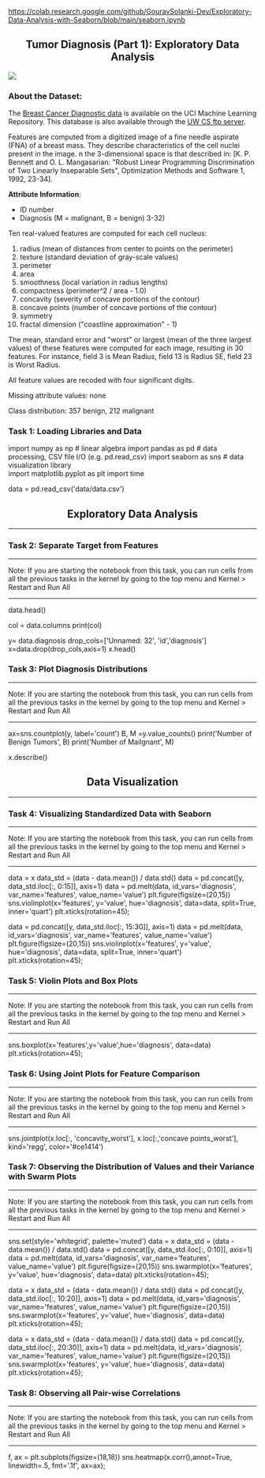 https://colab.research.google.com/github/GouravSolanki-Dev/Exploratory-Data-Analysis-with-Seaborn/blob/main/seaborn.ipynb


<h2 align=center>Tumor Diagnosis (Part 1): Exploratory Data Analysis</h2>
<img src="https://storage.googleapis.com/kaggle-datasets-images/180/384/3da2510581f9d3b902307ff8d06fe327/dataset-cover.jpg">


### About the Dataset:

The [Breast Cancer Diagnostic data](https://archive.ics.uci.edu/ml/datasets/Breast+Cancer+Wisconsin+%28Diagnostic%29) is available on the UCI Machine Learning Repository. This database is also available through the [UW CS ftp server](http://ftp.cs.wisc.edu/math-prog/cpo-dataset/machine-learn/cancer/WDBC/).

Features are computed from a digitized image of a fine needle aspirate (FNA) of a breast mass. They describe characteristics of the cell nuclei present in the image. n the 3-dimensional space is that described in: [K. P. Bennett and O. L. Mangasarian: "Robust Linear Programming Discrimination of Two Linearly Inseparable Sets", Optimization Methods and Software 1, 1992, 23-34].

**Attribute Information**:

- ID number
- Diagnosis (M = malignant, B = benign) 3-32)

Ten real-valued features are computed for each cell nucleus:

1. radius (mean of distances from center to points on the perimeter) 
2. texture (standard deviation of gray-scale values) 
3. perimeter 
4. area 
5. smoothness (local variation in radius lengths) 
6. compactness (perimeter^2 / area - 1.0) 
7. concavity (severity of concave portions of the contour) 
8. concave points (number of concave portions of the contour)
9. symmetry
10. fractal dimension ("coastline approximation" - 1)

The mean, standard error and "worst" or largest (mean of the three largest values) of these features were computed for each image, resulting in 30 features. For instance, field 3 is Mean Radius, field 13 is Radius SE, field 23 is Worst Radius.

All feature values are recoded with four significant digits.

Missing attribute values: none

Class distribution: 357 benign, 212 malignant

### Task 1: Loading Libraries and Data

import numpy as np # linear algebra
import pandas as pd # data processing, CSV file I/O (e.g. pd.read_csv)
import seaborn as sns  # data visualization library  
import matplotlib.pyplot as plt
import time

data = pd.read_csv('data/data.csv')

 

<h2 align=center> Exploratory Data Analysis </h2>

---

 

### Task 2: Separate Target from Features
***
Note: If you are starting the notebook from this task, you can run cells from all the previous tasks in the kernel by going to the top menu and Kernel > Restart and Run All
***

data.head()

col = data.columns
print(col)

y= data.diagnosis
drop_cols=['Unnamed: 32', 'id','diagnosis']
x=data.drop(drop_cols,axis=1)
x.head()

 

### Task 3: Plot Diagnosis Distributions
***
Note: If you are starting the notebook from this task, you can run cells from all the previous tasks in the kernel by going to the top menu and Kernel > Restart and Run All
***

ax=sns.countplot(y, label='count')
B, M =y.value_counts()
print('Number of Benign Tumors', B)
print('Number of Mailgnant', M)

x.describe()

 

<h2 align=center> Data Visualization </h2>

---

 

### Task 4: Visualizing Standardized Data with Seaborn
***
Note: If you are starting the notebook from this task, you can run cells from all the previous tasks in the kernel by going to the top menu and Kernel > Restart and Run All
***

data = x
data_std = (data - data.mean()) / data.std()
data = pd.concat([y, data_std.iloc[:, 0:15]], axis=1)
data = pd.melt(data, id_vars='diagnosis',
              var_name='features',
              value_name='value')
plt.figure(figsize=(20,15))
sns.violinplot(x='features', y='value', hue='diagnosis', data=data, split=True, inner='quart')
plt.xticks(rotation=45);

data = pd.concat([y, data_std.iloc[:, 15:30]], axis=1)
data = pd.melt(data, id_vars='diagnosis',
              var_name='features',
              value_name='value')
plt.figure(figsize=(20,15))
sns.violinplot(x='features', y='value', hue='diagnosis', data=data, split=True, inner='quart')
plt.xticks(rotation=45);

 

### Task 5: Violin Plots and Box Plots
***
Note: If you are starting the notebook from this task, you can run cells from all the previous tasks in the kernel by going to the top menu and Kernel > Restart and Run All
***

sns.boxplot(x='features',y='value',hue='diagnosis', data=data)
plt.xticks(rotation=45);





 

### Task 6: Using Joint Plots for Feature Comparison
***
Note: If you are starting the notebook from this task, you can run cells from all the previous tasks in the kernel by going to the top menu and Kernel > Restart and Run All
***

sns.jointplot(x.loc[:, 'concavity_worst'],
            x.loc[:,'concave points_worst'],
            kind='regg',
            color='#ce1414')



 

 

### Task 7: Observing the Distribution of Values and their Variance with Swarm Plots
***
Note: If you are starting the notebook from this task, you can run cells from all the previous tasks in the kernel by going to the top menu and Kernel > Restart and Run All
***

sns.set(style='whitegrid', palette='muted')
data = x
data_std = (data - data.mean()) / data.std()
data = pd.concat([y, data_std.iloc[:, 0:10]], axis=1)
data = pd.melt(data, id_vars='diagnosis',
              var_name='features',
              value_name='value')
plt.figure(figsize=(20,15))
sns.swarmplot(x='features', y='value', hue='diagnosis', data=data)
plt.xticks(rotation=45);

data = x
data_std = (data - data.mean()) / data.std()
data = pd.concat([y, data_std.iloc[:, 10:20]], axis=1)
data = pd.melt(data, id_vars='diagnosis',
              var_name='features',
              value_name='value')
plt.figure(figsize=(20,15))
sns.swarmplot(x='features', y='value', hue='diagnosis', data=data)
plt.xticks(rotation=45);

data = x
data_std = (data - data.mean()) / data.std()
data = pd.concat([y, data_std.iloc[:, 20:30]], axis=1)
data = pd.melt(data, id_vars='diagnosis',
              var_name='features',
              value_name='value')
plt.figure(figsize=(20,15))
sns.swarmplot(x='features', y='value', hue='diagnosis', data=data)
plt.xticks(rotation=45);

 

### Task 8: Observing all Pair-wise Correlations
***
Note: If you are starting the notebook from this task, you can run cells from all the previous tasks in the kernel by going to the top menu and Kernel > Restart and Run All
***

f, ax = plt.subplots(figsize=(18,18))
sns.heatmap(x.corr(),annot=True, linewidth=.5, fmt='.1f', ax=ax);







